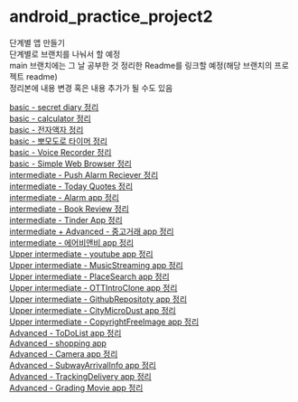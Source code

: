 # android_practice_project2
단계별 앱 만들기  
단계별로 브랜치를 나눠서 할 예정  
main 브랜치에는 그 날 공부한 것 정리한 Readme를 링크할 예정(해당 브랜치의 프로젝트 readme)  
정리본에 내용 변경 혹은 내용 추가가 될 수도 있음
  
  
[basic - secret diary 정리](https://github.com/Kim-Min-Jong/android_practice_project2/tree/basic/basic/secret_diary#readme)  
[basic - calculator 정리](https://github.com/Kim-Min-Jong/android_practice_project2/tree/basic/basic/Calculator)  
[basic - 전자액자 정리](https://github.com/Kim-Min-Jong/android_practice_project2/tree/basic/basic/Digital_Photoframe)  
[basic - 뽀모도로 타이머 정리](https://github.com/Kim-Min-Jong/android_practice_project2/tree/basic/basic/PomodoroTimer)  
[basic - Voice Recorder 정리](https://github.com/Kim-Min-Jong/android_practice_project2/tree/basic/basic/VoiceRecorder)  
[basic - Simple Web Browser 정리](https://github.com/Kim-Min-Jong/android_practice_project2/tree/basic/basic/SimpleWebBrowser)  
[intermediate - Push Alarm Reciever 정리](https://github.com/Kim-Min-Jong/android_practice_project2/tree/intermediate/intermediate/PushAlarmReciever)    
[intermediate - Today Quotes 정리](https://github.com/Kim-Min-Jong/android_practice_project2/tree/intermediate/intermediate/TodayQuotes)    
[intermediate - Alarm app 정리](https://github.com/Kim-Min-Jong/android_practice_project2/tree/intermediate/intermediate/AlarmApp)  
[intermediate - Book Review 정리](https://github.com/Kim-Min-Jong/android_practice_project2/tree/intermediate/intermediate/BookReview)  
[intermediate - Tinder App 정리](https://github.com/Kim-Min-Jong/android_practice_project2/tree/intermediate/intermediate/Tinder)  
[intermediate + Advanced - 중고거래 app 정리](https://github.com/Kim-Min-Jong/android_practice_project2/tree/intermediate/intermediate/UsedTrade)    
[intermediate - 에어비앤비 app 정리](https://github.com/Kim-Min-Jong/android_practice_project2/tree/intermediate/intermediate/Airbnb)  
[Upper intermediate - youtube app 정리](https://github.com/Kim-Min-Jong/android_practice_project2/tree/Upper_intermediate/upper%20intermediate/YouTube)  
[Upper intermediate - MusicStreaming app 정리](https://github.com/Kim-Min-Jong/android_practice_project2/tree/Upper_intermediate/upper%20intermediate/MusicStreaming)  
[Upper intermediate - PlaceSearch app 정리](https://github.com/Kim-Min-Jong/android_practice_project2/tree/Upper_intermediate/upper%20intermediate/PlaceSearchMap)  
[Upper intermediate - OTTIntroClone app 정리](https://github.com/Kim-Min-Jong/android_practice_project2/tree/Upper_intermediate/upper%20intermediate/OTTIntroClone)  
[Upper intermediate - GithubRepositoty app 정리](https://github.com/Kim-Min-Jong/android_practice_project2/tree/Upper_intermediate/upper%20intermediate/GithubRepository)     
[Upper intermediate - CityMicroDust app 정리](https://github.com/Kim-Min-Jong/android_practice_project2/tree/Upper_intermediate/upper%20intermediate/CityMicroDust)  
[Upper intermediate - CopyrightFreeImage app 정리](https://github.com/Kim-Min-Jong/android_practice_project2/tree/Upper_intermediate/upper%20intermediate/CopyrightFreeImage)  
[Advanced - ToDoList app 정리](https://github.com/Kim-Min-Jong/android_practice_project2/tree/Advanced/advanced/ToDoList)  
[Advanced - shopping app](https://github.com/Kim-Min-Jong/android_practice_project2/tree/Advanced/advanced/shopping)  
[Advanced - Camera app 정리](https://github.com/Kim-Min-Jong/android_practice_project2/tree/Advanced/advanced/Camera)  
[Advanced - SubwayArrivalInfo app 정리](https://github.com/Kim-Min-Jong/android_practice_project2/tree/Advanced/advanced/SubwayArrivalInfo)                     
[Advanced - TrackingDelivery app 정리](https://github.com/Kim-Min-Jong/android_practice_project2/tree/Advanced/advanced/TrackingDelivery)  
[Advanced - Grading Movie app 정리](https://github.com/Kim-Min-Jong/android_practice_project2/tree/Advanced/advanced/GradingMovie)  